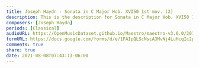 ```yaml
---
title: Joseph Haydn - Sonata in C Major Hob. XVI50 1st mov. (2)
description: This is the description for Sonata in C Major Hob. XVI50 1st mov. by Joseph Haydn
composers: [Joseph Haydn]
periods: [Classical]
audioURL: https://OpenMusicDataset.github.io/Maestro/maestro-v3.0.0/2013/ORIG-MIDI_02_7_7_13_Group__MID--AUDIO_17_R1_2013_wav--2.midi
formURL: https://docs.google.com/forms/d/e/1FAIpQLScNscA3MvNj4LuHcqIc2p_2P463QmLuxen5oFt-jhgNZ8mb1A/viewform
comments: true
share: true
date: 2021-08-08T07:43:13-06:00
---
```

